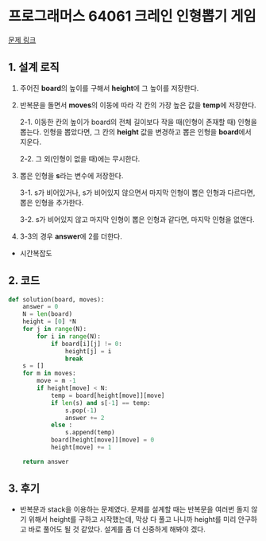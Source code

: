 
# 프로그래머스 64061 크레인 인형뽑기 게임

[문제 링크](https://programmers.co.kr/learn/courses/30/lessons/64061)

## 1. 설계 로직

1. 주어진 **board**의 높이를 구해서 **height**에 그 높이를 저장한다.

2. 반복문을 돌면서 **moves**의 이동에 따라 각 칸의 가장 높은 값을 **temp**에 저장한다.

   2-1. 이동한 칸의 높이가 board의 전체 길이보다 작을 때(인형이 존재할 때) 인형을 뽑는다. 인형을 뽑았다면, 그 칸의 **height** 값을 변경하고 뽑은 인형을 **board**에서 지운다.

   2-2. 그 외(인형이 없을 때)에는 무시한다.

3. 뽑은 인형을 **s**라는 변수에 저장한다.

   3-1. s가 비어있거나, s가 비어있지 않으면서 마지막 인형이 뽑은 인형과 다르다면, 뽑은 인형을 추가한다.

   3-2. s가 비어있지 않고 마지막 인형이 뽑은 인형과 같다면, 마지막 인형을 없앤다.

4. 3-3의 경우 **answer**에 2를 더한다.



- 시간복잡도

## 2. 코드

```python
def solution(board, moves):
    answer = 0
    N = len(board)
    height = [0] *N
    for j in range(N):
        for i in range(N):
            if board[i][j] != 0:
                height[j] = i
                break
    s = []
    for m in moves:
        move = m -1
        if height[move] < N:
            temp = board[height[move]][move]
            if len(s) and s[-1] == temp:
                s.pop(-1)
                answer += 2
            else :
                s.append(temp)
            board[height[move]][move] = 0
            height[move] += 1

    return answer
```



## 3. 후기

- 반복문과 stack을 이용하는 문제였다. 문제를 설계할 때는 반복문을 여러번 돌지 않기 위해서 height를 구하고 시작했는데, 막상 다 풀고 나니까 height를 미리 안구하고 바로 풀어도 될 것 같았다. 설계를 좀 더 신중하게 해봐야 겠다.
